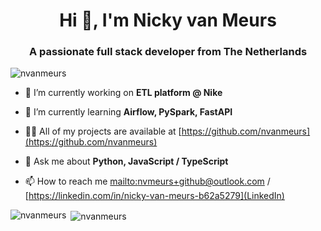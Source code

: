 <h1 align="center">Hi 👋, I'm Nicky van Meurs</h1>
<h3 align="center">A passionate full stack developer from The Netherlands</h3>

<p align="left"> <img src="https://komarev.com/ghpvc/?username=nvanmeurs" alt="nvanmeurs" /> </p>

- 🔭 I’m currently working on **ETL platform @ Nike**

- 🌱 I’m currently learning **Airflow, PySpark, FastAPI**

- 👨‍💻 All of my projects are available at [https://github.com/nvanmeurs](https://github.com/nvanmeurs)

- 💬 Ask me about **Python, JavaScript / TypeScript**

- 📫 How to reach me [mailto:nvmeurs+github@outlook.com](Email) / [https://linkedin.com/in/nicky-van-meurs-b62a5279](LinkedIn)

<p><img align="left" src="https://github-readme-stats.vercel.app/api/top-langs/?username=nvanmeurs&layout=compact&hide=html" alt="nvanmeurs" /></p>
<p>&nbsp;<img align="center" src="https://github-readme-stats.vercel.app/api?username=nvanmeurs&show_icons=true" alt="nvanmeurs" /></p>
